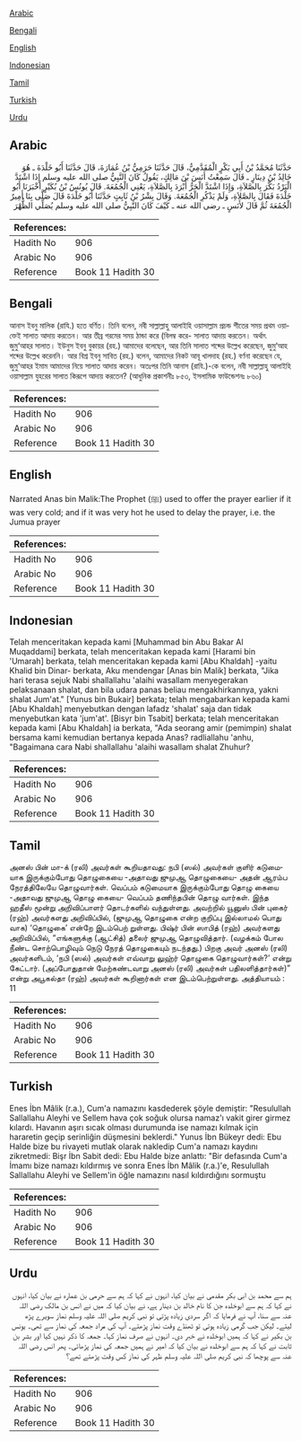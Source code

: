 [Arabic](#arabic)

[Bengali](#bengali)

[English](#english)

[Indonesian](#indonesian)

[Tamil](#tamil)

[Turkish](#turkish)

[Urdu](#urdu)

## Arabic


<div dir="rtl" lang="ar" style={{fontSize:'larger',backgroundColor:'#f8f9fa',padding:20}}>
حَدَّثَنَا مُحَمَّدُ بْنُ أَبِي بَكْرٍ الْمُقَدَّمِيُّ، قَالَ حَدَّثَنَا حَرَمِيُّ بْنُ عُمَارَةَ، قَالَ حَدَّثَنَا أَبُو خَلْدَةَ ـ هُوَ خَالِدُ بْنُ دِينَارٍ ـ قَالَ سَمِعْتُ أَنَسَ بْنَ مَالِكٍ، يَقُولُ كَانَ النَّبِيُّ صلى الله عليه وسلم إِذَا اشْتَدَّ الْبَرْدُ بَكَّرَ بِالصَّلاَةِ، وَإِذَا اشْتَدَّ الْحَرُّ أَبْرَدَ بِالصَّلاَةِ، يَعْنِي الْجُمُعَةَ‏.‏ قَالَ يُونُسُ بْنُ بُكَيْرٍ أَخْبَرَنَا أَبُو خَلْدَةَ فَقَالَ بِالصَّلاَةِ، وَلَمْ يَذْكُرِ الْجُمُعَةَ‏.‏ وَقَالَ بِشْرُ بْنُ ثَابِتٍ حَدَّثَنَا أَبُو خَلْدَةَ قَالَ صَلَّى بِنَا أَمِيرٌ الْجُمُعَةَ ثُمَّ قَالَ لأَنَسٍ ـ رضى الله عنه ـ كَيْفَ كَانَ النَّبِيُّ صلى الله عليه وسلم يُصَلِّي الظُّهْرَ
</div>
<div style={{backgroundColor:'#f8f9fa',padding:20, marginBottom: 10}}><table> <thead> <tr> <th>References:</th> <th></th> </tr> </thead> <tbody><tr><td>Hadith No</td><td>906</td></tr><tr><td>Arabic No</td><td>906</td></tr><tr><td>Reference</td><td>Book 11 Hadith 30</td></tr></tbody></table></div>

## Bengali


<div dir="ltr" lang="bn" style={{fontSize:'larger',backgroundColor:'#f8f9fa',padding:20}}>
আনাস ইবনু মালিক (রাযি.) হতে বর্ণিত। তিনি বলেন, নবী সাল্লাল্লাহু আলাইহি ওয়াসাল্লাম প্রচন্ড শীতের সময় প্রথম ওয়াক্তেই সালাত আদায় করতেন। আর তীব্র গরমের সময় ঠান্ডা করে (বিলম্ব করে- সালাত আদায় করতেন। অর্থাৎ জুমু‘আহর সালাত। ইউনুস ইবনু বুকায়র (রহ.) আমাদের বলেছেন, আর তিনি সালাত শব্দের উল্লেখ করেছেন, জুমু‘আহ শব্দের উল্লেখ করেননি। আর বিশ্র ইবনু সাবিত (রহ.) বলেন, আমাদের নিকট আবূ খালদাহ (রহ.) বর্ণনা করেছেন যে, জুমু‘আহর ইমাম আমাদের নিয়ে সালাত আদায় করেন। অতঃপর তিনি আনাস (রাযি.)-কে বলেন, নবী সাল্লাল্লাহু আলাইহি ওয়াসাল্লাম যুহরের সালাত কিরূপে আদায় করতেন? (আধুনিক প্রকাশনীঃ ৮৫৩, ইসলামিক ফাউন্ডেশনঃ ৮৬০)
</div>
<div style={{backgroundColor:'#f8f9fa',padding:20, marginBottom: 10}}><table> <thead> <tr> <th>References:</th> <th></th> </tr> </thead> <tbody><tr><td>Hadith No</td><td>906</td></tr><tr><td>Arabic No</td><td>906</td></tr><tr><td>Reference</td><td>Book 11 Hadith 30</td></tr></tbody></table></div>

## English


<div dir="ltr" lang="en" style={{fontSize:'larger',backgroundColor:'#f8f9fa',padding:20}}>
Narrated Anas bin Malik:The Prophet (ﷺ) used to offer the prayer earlier if it was very cold; and if it was very hot he used to delay the prayer, i.e. the Jumua prayer
</div>
<div style={{backgroundColor:'#f8f9fa',padding:20, marginBottom: 10}}><table> <thead> <tr> <th>References:</th> <th></th> </tr> </thead> <tbody><tr><td>Hadith No</td><td>906</td></tr><tr><td>Arabic No</td><td>906</td></tr><tr><td>Reference</td><td>Book 11 Hadith 30</td></tr></tbody></table></div>

## Indonesian


<div dir="ltr" lang="id" style={{fontSize:'larger',backgroundColor:'#f8f9fa',padding:20}}>
Telah menceritakan kepada kami [Muhammad bin Abu Bakar Al Muqaddami] berkata, telah menceritakan kepada kami [Harami bin 'Umarah] berkata, telah menceritakan kepada kami [Abu Khaldah] -yaitu Khalid bin Dinar- berkata, Aku mendengar [Anas bin Malik] berkata, "Jika hari terasa sejuk Nabi shallallahu 'alaihi wasallam menyegerakan pelaksanaan shalat, dan bila udara panas beliau mengakhirkannya, yakni shalat Jum'at." [Yunus bin Bukair] berkata; telah mengabarkan kepada kami [Abu Khaldah] menyebutkan dengan lafadz 'shalat' saja dan tidak menyebutkan kata 'jum'at'. [Bisyr bin Tsabit] berkata; telah menceritakan kepada kami [Abu Khaldah] ia berkata, "Ada seorang amir (pemimpin) shalat bersama kami kemudian bertanya kepada Anas? radliallahu 'anhu, "Bagaimana cara Nabi shallallahu 'alaihi wasallam shalat Zhuhur?
</div>
<div style={{backgroundColor:'#f8f9fa',padding:20, marginBottom: 10}}><table> <thead> <tr> <th>References:</th> <th></th> </tr> </thead> <tbody><tr><td>Hadith No</td><td>906</td></tr><tr><td>Arabic No</td><td>906</td></tr><tr><td>Reference</td><td>Book 11 Hadith 30</td></tr></tbody></table></div>

## Tamil


<div dir="ltr" lang="ta" style={{fontSize:'larger',backgroundColor:'#f8f9fa',padding:20}}>
அனஸ் பின் மா-க் (ரலி) அவர்கள் கூறியதாவது: நபி (ஸல்) அவர்கள் குளிர் கடுமையாக இருக்கும்போது தொழுகையை -அதாவது ஜுமுஆ தொழுகையை- அதன் ஆரம்ப நேரத்திலேயே தொழுவார்கள். வெப்பம் கடுமையாக இருக்கும்போது தொழு கையை -அதாவது ஜுமுஆ தொழு கையை- வெப்பம் தணிந்தபின் தொழு வார்கள். இந்த ஹதீஸ் மூன்று அறிவிப்பாளர் தொடர்களில் வந்துள்ளது. அவற்றில் யூனுஸ் பின் புகைர் (ரஹ்) அவர்களது அறிவிப்பில், (ஜுமுஆ தொழுகை என்ற குறிப்பு இல்லாமல் பொது வாக) ‘தொழுகை’ என்றே இடம்பெற் றுள்ளது. பிஷ்ர் பின் ஸாபித் (ரஹ்) அவர்களது அறிவிப்பில், “எங்களுக்கு (ஆட்சித்) தலைர் ஜுமுஆ தொழுவித்தார். (வழக்கம் போல நீண்ட சொற்பொழிவும் நெடு நேரத் தொழுகையும் நடந்தது.) பிறகு அவர் அனஸ் (ரலி) அவர்களிடம், ‘நபி (ஸல்) அவர்கள் எவ்வாறு லுஹ்ர் தொழுகை தொழுவார்கள்?’ என்று கேட்டார். (அப்போதுதான் மேற்கண்டவாறு அனஸ் (ரலி) அவர்கள் பதிலளித்தார்கள்)” என்று அபூகல்தா (ரஹ்) அவர்கள் கூறினார்கள் என இடம்பெற்றுள்ளது. அத்தியாயம் : 11
</div>
<div style={{backgroundColor:'#f8f9fa',padding:20, marginBottom: 10}}><table> <thead> <tr> <th>References:</th> <th></th> </tr> </thead> <tbody><tr><td>Hadith No</td><td>906</td></tr><tr><td>Arabic No</td><td>906</td></tr><tr><td>Reference</td><td>Book 11 Hadith 30</td></tr></tbody></table></div>

## Turkish


<div dir="ltr" lang="tr" style={{fontSize:'larger',backgroundColor:'#f8f9fa',padding:20}}>
Enes İbn Mâlik (r.a.), Cum'a namazını kasdederek şöyle demiştir: "Resulullah Sallallahu Aleyhi ve Sellem hava çok soğuk olursa namaz'ı vakit girer girmez kılardı. Havanın aşırı sıcak olması durumunda ise namazı kılmak için hararetin geçip serinliğin düşmesini beklerdi." Yunus İbn Bükeyr dedi: Ebu Halde bize bu rivayeti mutlak olarak nakledip Cum'a namazı kaydını zikretmedi: Bişr İbn Sabit dedi: Ebu Halde bize anlattı: "Bir defasında Cum'a İmamı bize namazı kıldırmış ve sonra Enes İbn Mâlik (r.a.)'e, Resulullah Sallallahu Aleyhi ve Sellem'in öğle namazını nasıl kıldırdığını sormuştu
</div>
<div style={{backgroundColor:'#f8f9fa',padding:20, marginBottom: 10}}><table> <thead> <tr> <th>References:</th> <th></th> </tr> </thead> <tbody><tr><td>Hadith No</td><td>906</td></tr><tr><td>Arabic No</td><td>906</td></tr><tr><td>Reference</td><td>Book 11 Hadith 30</td></tr></tbody></table></div>

## Urdu


<div dir="rtl" lang="ur" style={{fontSize:'larger',backgroundColor:'#f8f9fa',padding:20}}>
ہم سے محمد بن ابی بکر مقدمی نے بیان کیا، انہوں نے کہا کہ ہم سے حرمی بن عمارہ نے بیان کیا، انہوں نے کہا کہ ہم سے ابوخلدہ جن کا نام خالد بن دینار ہے، نے بیان کیا کہ میں نے انس بن مالک رضی اللہ عنہ سے سنا، آپ نے فرمایا کہ اگر سردی زیادہ پڑتی تو نبی کریم صلی اللہ علیہ وسلم نماز سویرے پڑھ لیتے۔ لیکن جب گرمی زیادہ ہوتی تو ٹھنڈے وقت نماز پڑھتے۔ آپ کی مراد جمعہ کی نماز سے تھی۔ یونس بن بکیر نے کہا کہ ہمیں ابوخلدہ نے خبر دی۔ انہوں نے صرف نماز کہا۔ جمعہ کا ذکر نہیں کیا اور بشر بن ثابت نے کہا کہ ہم سے ابوخلدہ نے بیان کیا کہ امیر نے ہمیں جمعہ کی نماز پڑھائی۔ پھر انس رضی اللہ عنہ سے پوچھا کہ نبی کریم صلی اللہ علیہ وسلم ظہر کی نماز کس وقت پڑھتے تھے؟
</div>
<div style={{backgroundColor:'#f8f9fa',padding:20, marginBottom: 10}}><table> <thead> <tr> <th>References:</th> <th></th> </tr> </thead> <tbody><tr><td>Hadith No</td><td>906</td></tr><tr><td>Arabic No</td><td>906</td></tr><tr><td>Reference</td><td>Book 11 Hadith 30</td></tr></tbody></table></div>